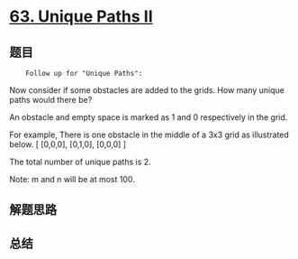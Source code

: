 # [63. Unique Paths II](https://leetcode.com/problems/unique-paths-ii/)

## 题目

        Follow up for "Unique Paths":

Now consider if some obstacles are added to the grids. How many unique paths would there be?

An obstacle and empty space is marked as 1 and 0 respectively in the grid.

For example,
There is one obstacle in the middle of a 3x3 grid as illustrated below.
[
  [0,0,0],
  [0,1,0],
  [0,0,0]
]

The total number of unique paths is 2.

Note: m and n will be at most 100.
      

## 解题思路


## 总结


